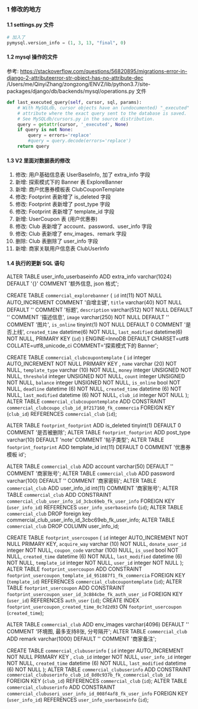 ### 1 修改的地方
#### 1.1 settings.py 文件
```py
# 加入了
pymysql.version_info = (1, 3, 13, "final", 0)
```

#### 1.2 mysql 操作的文件 
参考: https://stackoverflow.com/questions/56820895/migrations-error-in-django-2-attributeerror-str-object-has-no-attribute-dec
/Users/me/QinyiZhang/zongzong/ENVZ/lib/python3.7/site-packages/django/db/backends/mysql/operations.py 文件
```py
def last_executed_query(self, cursor, sql, params):
    # With MySQLdb, cursor objects have an (undocumented) "_executed"
    # attribute where the exact query sent to the database is saved.
    # See MySQLdb/cursors.py in the source distribution.
    query = getattr(cursor, '_executed', None)
    if query is not None:
        query = errors='replace'
        #query = query.decode(errors='replace')
    return query
```

#### 1.3 V2 里面对数据表的修改
1. 修改: 用户基础信息表 UserBaseInfo, 加了 extra_info 字段
2. 新增: 探索模式下的 Banner 表 ExploreBanner
3. 新增: 商户优惠券模板表 ClubCouponTemplate
4. 修改: Footprint 表新增了 is_deleted 字段
5. 修改: Footprint 表新增了 post_type 字段
6. 修改: Footprint 表新增了 template_id 字段
7. 新增: UserCoupon 表 (用户优惠券)
8. 修改: Club 表新增了 account、password、user_info 字段
9. 修改: Club 表新增了 env_images、remark 字段
10. 删除: Club 表删除了 user_info 字段
11. 新增: 商家关联用户信息表 ClubUserInfo

#### 1.4 执行的更新 SQL 语句
ALTER TABLE user_info_userbaseinfo ADD extra_info varchar(1024) DEFAULT '{}' COMMENT '额外信息, json 格式';

CREATE TABLE `commercial_explorebanner` (
  `id` int(11) NOT NULL AUTO_INCREMENT COMMENT '自增主键',
  `title` varchar(40) NOT NULL DEFAULT '' COMMENT '标题',
  `description` varchar(512) NOT NULL DEFAULT '' COMMENT '描述信息',
  `image` varchar(250) NOT NULL DEFAULT '' COMMENT '图片',
  `is_online` tinyint(1) NOT NULL DEFAULT 0 COMMENT '是否上线',
  `created_time` datetime(6) NOT NULL,
  `last_modified` datetime(6) NOT NULL,
  PRIMARY KEY (`id`)
) ENGINE=InnoDB DEFAULT CHARSET=utf8 COLLATE=utf8_unicode_ci COMMENT='探索模式下的 Banner';


CREATE TABLE `commercial_clubcoupontemplate` (
    `id` integer AUTO_INCREMENT NOT NULL PRIMARY KEY , 
    `name` varchar (20) NOT NULL, 
    `template_type` varchar (10) NOT NULL, 
    `money` integer UNSIGNED NOT NULL, 
    `threshold` integer UNSIGNED NOT NULL, 
    `count` integer UNSIGNED NOT NULL, 
    `balance` integer UNSIGNED NOT NULL, 
    `is_online` bool NOT NULL, 
    `deadline` datetime (6) NOT NULL, 
    `created_time` datetime (6) NOT NULL, 
    `last_modified` datetime (6) NOT NULL, 
    `club_id` integer NOT NULL
  );
ALTER TABLE `commercial_clubcoupontemplate` ADD CONSTRAINT `commercial_clubcoupo_club_id_8f217160_fk_commercia` FOREIGN KEY (`club_id`) REFERENCES `commercial_club` (`id`);

ALTER TABLE `footprint_footprint` ADD is_deleted tinyint(1) DEFAULT 0 COMMENT '是否被删除';
ALTER TABLE `footprint_footprint` ADD post_type varchar(10) DEFAULT 'note' COMMENT '帖子类型';
ALTER TABLE `footprint_footprint` ADD template_id int(11) DEFAULT 0 COMMENT '优惠券模板 id';

ALTER TABLE `commercial_club` ADD account varchar(50) DEFAULT '' COMMENT '商家账号';
ALTER TABLE `commercial_club` ADD password varchar(100) DEFAULT '' COMMENT '商家密码';
ALTER TABLE `commercial_club` ADD user_info_id int(11) COMMENT '商家账号';
ALTER TABLE `commercial_club` ADD CONSTRAINT `commercial_club_user_info_id_3cbc69eb_fk_user_info` FOREIGN KEY (`user_info_id`) REFERENCES `user_info_userbaseinfo` (`id`);
ALTER TABLE `commercial_club` DROP foreign key commercial_club_user_info_id_3cbc69eb_fk_user_info;
ALTER TABLE `commercial_club` DROP COLUMN user_info_id;


CREATE TABLE `footprint_usercoupon` (
    `id` integer AUTO_INCREMENT NOT NULL PRIMARY KEY, 
    `acquire_way` varchar (10) NOT NULL, 
    `donate_user_id` integer NOT NULL, 
    `coupon_code` varchar (100) NULL, 
    `is_used` bool NOT NULL, 
    `created_time` datetime (6) NOT NULL, 
    `last_modified` datetime (6) NOT NULL, 
    `template_id` integer NOT NULL, 
    `user_id` integer NOT NULL
  );
ALTER TABLE `footprint_usercoupon` ADD CONSTRAINT `footprint_usercoupon_template_id_951887f1_fk_commercia` FOREIGN KEY (`template_id`) REFERENCES `commercial_clubcoupontemplate` (`id`);
ALTER TABLE `footprint_usercoupon` ADD CONSTRAINT `footprint_usercoupon_user_id_3c884cbe_fk_auth_user_id` FOREIGN KEY (`user_id`) REFERENCES `auth_user` (`id`);
CREATE INDEX `footprint_usercoupon_created_time_0c7d2d93` ON `footprint_usercoupon` (`created_time`);

ALTER TABLE `commercial_club` ADD env_images varchar(4096) DEFAULT '' COMMENT '环境图, 最多支持8张, 分号隔开';
ALTER TABLE `commercial_club` ADD remark varchar(1000) DEFAULT '' COMMENT '商家备注';

CREATE TABLE `commercial_clubuserinfo` (
    `id` integer AUTO_INCREMENT NOT NULL PRIMARY KEY , 
    `club_id` integer NOT NULL, 
    `user_info_id` integer NOT NULL,
    `created_time` datetime (6) NOT NULL, 
    `last_modified` datetime (6) NOT NULL 
  );
ALTER TABLE `commercial_clubuserinfo` ADD CONSTRAINT `commercial_clubuserinfo_club_id_8d0c937b_fk_commercial_club_id` FOREIGN KEY (`club_id`) REFERENCES `commercial_club` (`id`);
ALTER TABLE `commercial_clubuserinfo` ADD CONSTRAINT `commercial_clubuseri_user_info_id_008f4af8_fk_user_info` FOREIGN KEY (`user_info_id`) REFERENCES `user_info_userbaseinfo` (`id`);
